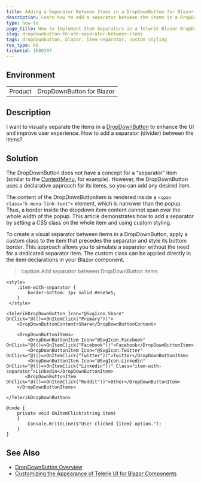 ```yaml
---
title: Adding a Separator Between Items in a DropDownButton for Blazor
description: Learn how to add a separator between the items in a DropDownButton by utilizing custom styling in a Blazor application.
type: how-to
page_title: How to Implement Item Separators in a Telerik Blazor DropDownButton
slug: dropdownbutton-kb-add-separator-between-items
tags: dropdownbutton, blazor, item separator, custom styling
res_type: kb
ticketid: 1680307
---
```


## Environment
<table>
	<tbody>
		<tr>
			<td>Product</td>
			<td>DropDownButton for Blazor</td>
		</tr>
	</tbody>
</table>

## Description

I want to visually separate the items in a [DropDownButton](slug:dropdownbutton-overview) to enhance the UI and improve user experience. How to add a separator (divider) between the items?

## Solution

The DropDownButton does not have a concept for a "separator" item (similar to the [ContextMenu](slug:contextmenu-data-binding-overview), for example). However, the DropDownButton uses a declarative approach for its items, so you can add any desired item.

The content of the DropDownButtonItem is rendered inside a `<span class="k-menu-link-text">` element, which is narrower than the popup. Thus, a border inside the dropdown item content cannot span over the whole width of the popup. This article demonstrates how to add a separator by setting a CSS class on the whole item and using custom styling.

To create a visual separator between items in a DropDownButton, apply a custom class to the item that precedes the separator and style its bottom border. This approach allows you to simulate a separator without the need for a dedicated separator item. The custom class can be applied directly in the item declarations in your Blazor component.

>caption Add separator between DropDownButton items

````RAZOR
<style>
    .item-with-separator {
        border-bottom: 1px solid #e5e5e5;
    }
 </style>

<TelerikDropDownButton Icon="@SvgIcon.Share" OnClick="@(()=>OnItemClick("Primary"))">
    <DropDownButtonContent>Share</DropDownButtonContent>

    <DropDownButtonItems>
        <DropDownButtonItem Icon="@SvgIcon.Facebook" OnClick="@(()=>OnItemClick("Facebook"))">Facebook</DropDownButtonItem>
        <DropDownButtonItem Icon="@SvgIcon.Twitter" OnClick="@(()=>OnItemClick("Twitter"))">Twitter</DropDownButtonItem>
        <DropDownButtonItem Icon="@SvgIcon.Linkedin" OnClick="@(()=>OnItemClick("Linkedin"))" Class="item-with-separator">Linkedin</DropDownButtonItem>
       <DropDownButtonItem OnClick="@(()=>OnItemClick("Reddit"))">Other</DropDownButtonItem>
    </DropDownButtonItems>

</TelerikDropDownButton>

@code {
    private void OnItemClick(string item)
    {
        Console.WriteLine($"User clicked {item} option.");
    }
}
````

## See Also

- [DropDownButton Overview](slug:dropdownbutton-overview)
- [Customizing the Appearance of Telerik UI for Blazor Components](slug:themes-override)
